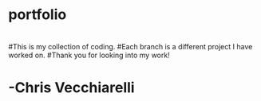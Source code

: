 # portfolio
#
#This is my collection of coding. 
#Each branch is a different project I have worked on.
#Thank you for looking into my work!
# -Chris Vecchiarelli
